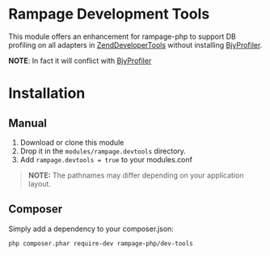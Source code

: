 # Rampage Development Tools

This module offers an enhancement for rampage-php to support
DB profiling on all adapters in [ZendDeveloperTools](https://github.com/zendframework/ZendDeveloperTools) without installing [BjyProfiler](https://github.com/bjyoungblood/BjyProfiler).

__NOTE__: In fact it will conflict with [BjyProfiler](https://github.com/bjyoungblood/BjyProfiler)


# Installation

## Manual

1. Download or clone this module 
2. Drop it in the `modules/rampage.devtools` directory.
3. Add `rampage.devtools = true` to your modules.conf

> **NOTE:** The pathnames may differ depending on your application layout.


## Composer

Simply add a dependency to your composer.json:

    php composer.phar require-dev rampage-php/dev-tools
